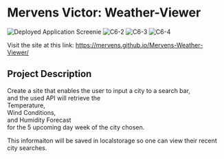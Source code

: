 # Mervens Victor: Weather-Viewer

![Deployed Application Screenie](https://user-images.githubusercontent.com/82620500/120958182-2990b980-c725-11eb-9b48-97a248afdf95.png)
![C6-2](https://user-images.githubusercontent.com/82620500/120958185-2bf31380-c725-11eb-8e58-5368428529a9.png)
![C6-3](https://user-images.githubusercontent.com/82620500/120958187-2d244080-c725-11eb-88e6-ad64cd40da49.png)
![C6-4](https://user-images.githubusercontent.com/82620500/120958189-2dbcd700-c725-11eb-913c-df9afe36f0a4.png)



Visit the site at this link:
https://mervens.github.io/Mervens-Weather-Viewer/

## Project Description
Create a site that enables the user to input a city to a search bar,  
and the used API will retrieve the  
Temperature,  
Wind Conditions,  
and Humidity Forecast  
for the 5 upcoming day week of the city chosen.  

This informaiton will be saved in localstorage so one can view their recent city searches.
